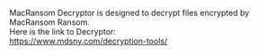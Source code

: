 MacRansom Decryptor is designed to decrypt files encrypted by MacRansom Ransom.\
Here is the link to Decryptor:\
https://www.mdsny.com/decryption-tools/
